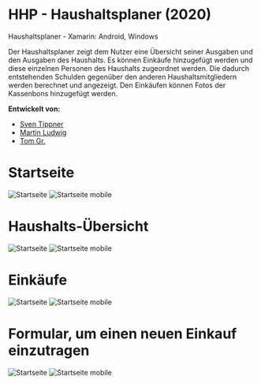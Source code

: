 # HHP - Haushaltsplaner (2020)
Haushaltsplaner - Xamarin: Android, Windows

Der Haushaltsplaner zeigt dem Nutzer eine Übersicht seiner Ausgaben und den Ausgaben des Haushalts. Es können Einkäufe hinzugefügt werden und diese einzelnen Personen des Haushalts zugeordnet werden. Die dadurch entstehenden Schulden gegenüber den anderen Haushaltsmitgliedern werden berechnet und angezeigt. Den Einkäufen können Fotos der Kassenbons hinzugefügt werden.

**Entwickelt von:**
 * [Sven Tippner](https://github.com/sventippner)
 * [Martin Ludwig](https://github.com/Martin-Ludwig)
 * [Tom Gr.](https://github.com/Tom-G-r)


# Startseite
![Startseite](docs/startseite.png)
![Startseite mobile](docs/startseite_m.png)


# Haushalts-Übersicht
![Startseite](docs/uebersicht.png)
![Startseite mobile](docs/uebersicht_m.png)


# Einkäufe
![Startseite](docs/einkaeufe.png)
![Startseite mobile](docs/einkaeufe_m.png)


# Formular, um einen neuen Einkauf einzutragen
![Startseite](docs/form.png)
![Startseite mobile](docs/form_m.png)

